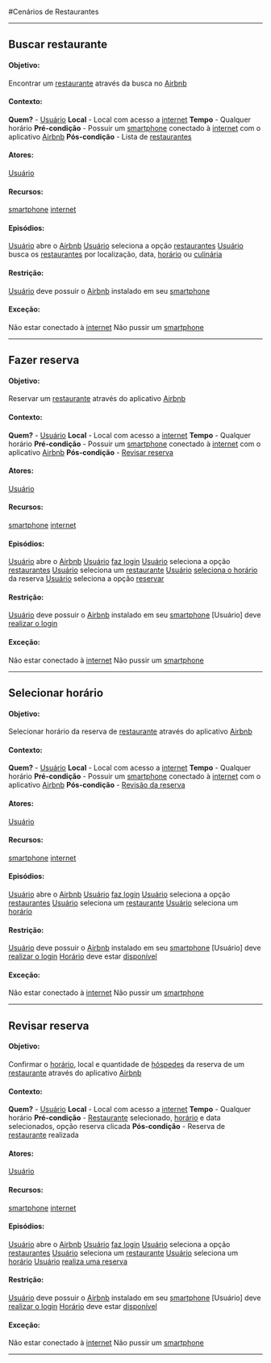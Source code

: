 
#Cenários de Restaurantes 

***

## Buscar restaurante <a name="BUSCAR-RESTAURANTE"></a>
#### Objetivo:
Encontrar um [restaurante](lex_restaurantes.md#RESTAURANTE) através da busca no [Airbnb](lex_geral.md#AIRBNB)
#### Contexto:
**Quem?** - [Usuário](lex_geral.md#USUARIO)
**Local** - Local com acesso a [internet](lex_geral.md#INTERNET)
**Tempo** - Qualquer horário
**Pré-condição** - Possuir um [smartphone](lex_geral.md#SMARTPHONE) conectado à [internet](lex_geral.md#INTERNET) com o aplicativo [Airbnb](lex_geral.md#AIRBNB)
**Pós-condição** - Lista de [restaurantes](lex_geral.md#RESTAURANTE) 
#### Atores:
[Usuário](lex_geral.md#USUARIO)
#### Recursos:
[smartphone](lex_geral.md#SMARTPHONE)
[internet](lex_geral.md#INTERNET)
#### Episódios:
[Usuário](lex_geral.md#USUARIO) abre o [Airbnb](lex_geral.md#AIRBNB)
[Usuário](lex_geral.md#USUARIO) seleciona a opção [restaurantes](lex_geral.md#RESTAURANTE)
[Usuário](lex_geral.md#USUARIO) busca os [restaurantes](lex_geral.md#RESTAURANTE) por localização, data, [horário](lex_restaurantes.md#HORARIO) ou [culinária](lex_restaurantes.md#CULINARIA)
#### Restrição:
[Usuário](lex_geral.md#USUARIO) deve possuir o [Airbnb](lex_geral.dm#AIRBNB) instalado em seu [smartphone](lex_geral#SMARTPHONE)
#### Exceção:
Não estar conectado à [internet](lex_geral.md#INTERNET)
Não pussir um [smartphone](lex_geral.md#SMARTPHONE)

***
## Fazer reserva<a name="FAZER-RESERVA"></a>
#### Objetivo:
Reservar um [restaurante](lex_restaurantes.md#RESTAURANTE) através do aplicativo [Airbnb](lex_geral.md#AIRBNB)
#### Contexto:
**Quem?** - [Usuário](lex_geral.md#USUARIO)
**Local** - Local com acesso a [internet](lex_geral.md#INTERNET)
**Tempo** - Qualquer horário
**Pré-condição** - Possuir um [smartphone](lex_geral.md#SMARTPHONE) conectado à [internet](lex_geral.md#INTERNET) com o aplicativo [Airbnb](lex_geral.md#AIRBNB)
**Pós-condição** - [Revisar reserva](cen_restaurantes.md#REVISAR-RESERVA) 
#### Atores:
[Usuário](lex_geral.md#USUARIO)
#### Recursos:
[smartphone](lex_geral.md#SMARTPHONE)
[internet](lex_geral.md#INTERNET)
#### Episódios:
[Usuário](lex_geral.md#USUARIO) abre o [Airbnb](lex_geral.md#AIRBNB)
[Usuário](lex_geral.md#USUARIO) [faz login](cen_geral.md#FAZ-LOGIN)
[Usuário](lex_geral.md#USUARIO) seleciona a opção [restaurantes](lex_geral.md#RESTAURANTE)
[Usuário](lex_geral.md#USUARIO) seleciona um [restaurante](lex_geral.md#RESTAURANTE)
[Usuário](lex_geral.md#USUARIO) [seleciona o horário](cen_restaurantes.md#SELECIONAR-HORARIO) da reserva
[Usuário](lex_geral.md#USUARIO) seleciona a opção [reservar](lex_geral.md#RESERVAR)
#### Restrição:
[Usuário](lex_geral.md#USUARIO) deve possuir o [Airbnb](lex_geral.dm#AIRBNB) instalado em seu [smartphone](lex_geral#SMARTPHONE)
[Usuário] deve [realizar o login](cen_geral.md#FAZ-LOGIN)
#### Exceção:
Não estar conectado à [internet](lex_geral.md#INTERNET)
Não pussir um [smartphone](lex_geral.md#SMARTPHONE)

***
## Selecionar horário<a name="SELECIONAR-HORARIO"></a>
#### Objetivo:
Selecionar horário da reserva de [restaurante](lex_restaurantes.md#RESTAURANTE) através do aplicativo [Airbnb](lex_geral.md#AIRBNB)
#### Contexto:
**Quem?** - [Usuário](lex_geral.md#USUARIO)
**Local** - Local com acesso a [internet](lex_geral.md#INTERNET)
**Tempo** - Qualquer horário
**Pré-condição** - Possuir um [smartphone](lex_geral.md#SMARTPHONE) conectado à [internet](lex_geral.md#INTERNET) com o aplicativo [Airbnb](lex_geral.md#AIRBNB)
**Pós-condição** - [Revisão da reserva](cen_restaurantes.md#REVISAR-RESERVA) 
#### Atores:
[Usuário](lex_geral.md#USUARIO)
#### Recursos:
[smartphone](lex_geral.md#SMARTPHONE)
[internet](lex_geral.md#INTERNET)
#### Episódios:
[Usuário](lex_geral.md#USUARIO) abre o [Airbnb](lex_geral.md#AIRBNB)
[Usuário](lex_geral.md#USUARIO) [faz login](cen_geral.md#FAZ-LOGIN)
[Usuário](lex_geral.md#USUARIO) seleciona a opção [restaurantes](lex_geral.md#RESTAURANTE)
[Usuário](lex_geral.md#USUARIO) seleciona um [restaurante](lex_geral.md#RESTAURANTE)
[Usuário](lex_geral.md#USUARIO) seleciona um [horário](lex_restaurantes.md#HORARIO)
#### Restrição:
[Usuário](lex_geral.md#USUARIO) deve possuir o [Airbnb](lex_geral.dm#AIRBNB) instalado em seu [smartphone](lex_geral#SMARTPHONE)
[Usuário] deve [realizar o login](cen_geral.md#FAZ-LOGIN)
[Horário](lex_restaurantes.md#HORARIO) deve estar [disponível](lex_geral.md#DISPONIVEL)
#### Exceção:
Não estar conectado à [internet](lex_geral.md#INTERNET)
Não pussir um [smartphone](lex_geral.md#SMARTPHONE)
***

## Revisar reserva<a name="REVISAR-RESERVA"></a>
#### Objetivo:
Confirmar o [horário](lex_restaurantes.md#HORARIO), local e quantidade de [hóspedes](lex_geral.md#HOSPEDE) da reserva de um [restaurante](lex_restaurantes.md#RESTAURANTE) através do aplicativo [Airbnb](lex_geral.md#AIRBNB)
#### Contexto:
**Quem?** - [Usuário](lex_geral.md#USUARIO)
**Local** - Local com acesso a [internet](lex_geral.md#INTERNET)
**Tempo** - Qualquer horário
**Pré-condição** - [Restaurante](lex_restaurantes.md#RESTAURANTE) selecionado, [horário](lex_restaurantes.md#HORARIO) e data selecionados, opção reserva clicada 
**Pós-condição** - Reserva de [restaurante](lex_restaurantes.md#RESTAURANTE) realizada 
#### Atores:
[Usuário](lex_geral.md#USUARIO)
#### Recursos:
[smartphone](lex_geral.md#SMARTPHONE)
[internet](lex_geral.md#INTERNET)
#### Episódios:
[Usuário](lex_geral.md#USUARIO) abre o [Airbnb](lex_geral.md#AIRBNB)
[Usuário](lex_geral.md#USUARIO) [faz login](cen_geral.md#FAZ-LOGIN)
[Usuário](lex_geral.md#USUARIO) seleciona a opção [restaurantes](lex_geral.md#RESTAURANTE)
[Usuário](lex_geral.md#USUARIO) seleciona um [restaurante](lex_geral.md#RESTAURANTE)
[Usuário](lex_geral.md#USUARIO) seleciona um [horário](lex_restaurantes.md#HORARIO)
[Usuário](lex_geral.md#USUARIO) [realiza uma reserva](cen_restaurantes.md#FAZER-RESERVA) 
#### Restrição:
[Usuário](lex_geral.md#USUARIO) deve possuir o [Airbnb](lex_geral.dm#AIRBNB) instalado em seu [smartphone](lex_geral#SMARTPHONE)
[Usuário] deve [realizar o login](cen_geral.md#FAZ-LOGIN)
[Horário](lex_restaurantes.md#HORARIO) deve estar [disponível](lex_geral.md#DISPONIVEL)
#### Exceção:
Não estar conectado à [internet](lex_geral.md#INTERNET)
Não pussir um [smartphone](lex_geral.md#SMARTPHONE)

***
